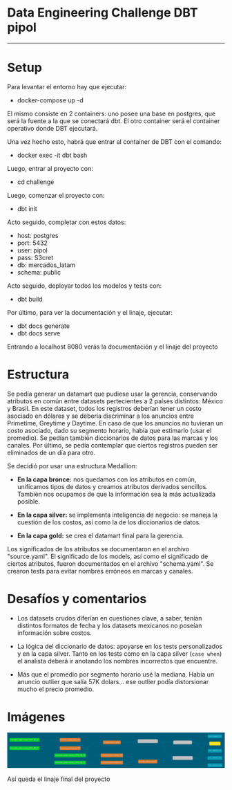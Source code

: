 # Data Engineering Challenge DBT pipol

---

# Setup

Para levantar el entorno hay que ejecutar:

* docker-compose up -d

El mismo consiste en 2 containers: uno posee una base en postgres, que será la fuente a la que se conectará dbt. El otro container será el container operativo donde DBT ejecutará.

Una vez hecho esto, habrá que entrar al container de DBT con el comando:

* docker exec -it dbt bash  

Luego, entrar al proyecto con:

* cd challenge

Luego, comenzar el proyecto con:

* dbt init

Acto seguido, completar con estos datos:

+ host: postgres
+ port: 5432
+ user: pipol
+ pass: S3cret
+ db: mercados_latam
+ schema: public

Acto seguido, deployar todos los modelos y tests con:

* dbt build

Por último, para ver la documentación y el linaje, ejecutar:

* dbt docs generate
* dbt docs serve

Entrando a localhost 8080 verás la documentación y el linaje del proyecto

# Estructura

Se pedía generar un datamart que pudiese usar la gerencia, conservando atributos en común entre datasets pertecientes a 2 países distintos: México y Brasil. En este dataset, todos los registros deberían tener un costo asociado en dólares y se debería discriminar a los anuncios entre Primetime, Greytime y Daytime. En caso de que los anuncios no tuvieran un costo asociado, dado su segmento horario, había que estimarlo (usar el promedio).
Se pedían también diccionarios de datos para las marcas y los canales.
Por último, se pedía contemplar que ciertos registros pueden ser eliminados de un día para otro.

Se decidió por usar una estructura Medallion: 

+ **En la capa bronce:** nos quedamos con los atributos en común, unificamos tipos de datos y creamos atributos derivados sencillos. También nos ocupamos de que la información sea la más actualizada posible.

+ **En la capa silver:** se implementa inteligencia de negocio: se maneja la cuestión de los costos, así como la de los diccionarios de datos.

+ **En la capa gold:** se crea el datamart final para la gerencia.

Los significados de los atributos se documentaron en el archivo "source.yaml". El significado de los models, así como el significado de ciertos atributos, fueron documentados en el archivo "schema.yaml". Se crearon tests para evitar nombres erróneos en marcas y canales. 

# Desafíos y comentarios

+ Los datasets crudos diferían en cuestiones clave, a saber, tenían distintos formatos de fecha y los datasets mexicanos no poseían información sobre costos.

+ La lógica del diccionario de datos: apoyarse en los tests personalizados y en la capa silver. Tanto en los tests como en la capa silver (`case when`) el analista deberá ir anotando los nombres incorrectos que encuentre.

+ Más que el promedio por segmento horario usé la mediana. Había un anuncio outlier que salía 57K dolars... ese outlier podía distorsionar mucho el precio promedio.

# Imágenes

![Diagrama del linaje de datos](assets/diagrama_linaje.png)

Así queda el linaje final del proyecto
